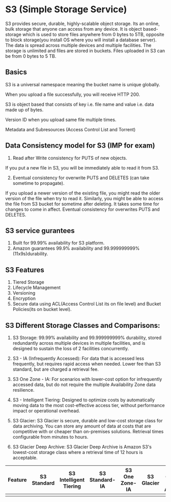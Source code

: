 # S3 (Simple Storage Service)

S3 provides secure, durable, highly-scalable object storage. Its an online, bulk storage that anyone can access from any device. It is object based-storage which is used to store files anywhere from 0 bytes to 5TB, opposite to block storage(you install OS where you will install a database server).
The data is spread across multiple devices and multiple facilities.
The storage is unlimited and files are stored in buckets.
Files uploaded in S3 can be from 0 bytes to 5 TB.

## Basics

S3 is a universal namespace meaning the bucket name is unique globally.

When you upload a file successfully, you will receive HTTP 200.

S3 is object based that consists of key i.e. file name and value i.e. data made up of bytes.

Version ID when you upload same file multiple times.

Metadata and Subresources (Access Control List and Torrent)

## Data Consistency model for S3 (IMP for exam)

1. Read after Write consistency for PUTS of new objects.

If you put a new file in S3, you will be immediately able to read it from S3.

2. Eventual consistency for overwrite PUTS and DELETES (can take sometime to propagate).

If you upload a newer version of the existing file, you might read the older version of the file when try to read it. Similarly, you might be able to access the file from S3 bucket for sometime after deleting. It takes some time for changes to come in affect. Eventual consistency for overwrites PUTS and DELETES.

## S3 service gurantees

1. Built for 99.99% availability for S3 platform.
2. Amazon guarantees 99.9% availability and 99.999999999% (11x9s)durability.

## S3 Features

1. Tiered Storage
2. Lifecycle Management
3. Versioning
4. Encryption
5. Secure data using ACL(Access Control List its on file level) and Bucket Policies(its on bucket level).

## S3 Different Storage Classes and Comparisons:
1. S3 Storage:
99.99% availability and 99.999999999% durability, stored redundantly across multiple devices in multiple facilities, and is designed to sustain the loss of 2 facilities concurrently.

2. S3 - IA (Infrequently Accessed):
For data that is accessed less frequently, but requires rapid access when needed. Lower fee than S3 standard, but are charged a retrieval fee.

3. S3 One Zone - IA:
For scenarios with lower-cost option for infrequently accessed data, but do not require the multiple Availability Zone data resilience.

4. S3 - Intelligent Tiering:
Designed to optimize costs by automatically moving data to the most cost-effective access tier, without performance impact or operational overhead.

5. S3 Glacier:
S3 Glacier is secure, durable and low-cost storage class for data archiving. You can store any amount of data at costs that are competitive with or cheaper than on-premises solutions. Retrieval times configurable from minutes to hours.

6. S3 Glacier Deep Archive:
S3 Glacier Deep Archive is Amazon S3's lowest-cost storage class where a retrieval time of 12 hours is acceptable.

| Feature | S3 Standard | S3 Intelligent Tiering | S3 Standard-IA | S3 One Zone-IA | S3 Glacier | S3 Glacier Deep Archive |
|-------|----|-----|-----|-----|-|-|
| | | | | | | |